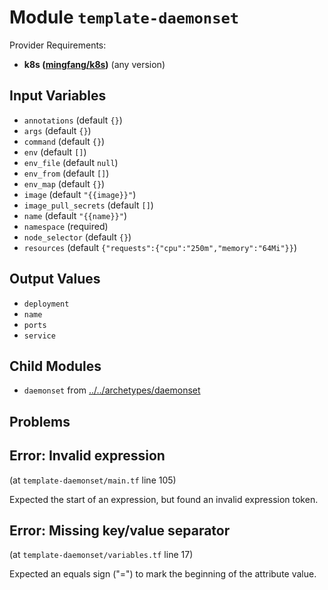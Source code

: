 
# Module `template-daemonset`

Provider Requirements:
* **k8s ([mingfang/k8s](https://registry.terraform.io/providers/mingfang/k8s/latest))** (any version)

## Input Variables
* `annotations` (default `{}`)
* `args` (default `{}`)
* `command` (default `{}`)
* `env` (default `[]`)
* `env_file` (default `null`)
* `env_from` (default `[]`)
* `env_map` (default `{}`)
* `image` (default `"{{image}}"`)
* `image_pull_secrets` (default `[]`)
* `name` (default `"{{name}}"`)
* `namespace` (required)
* `node_selector` (default `{}`)
* `resources` (default `{"requests":{"cpu":"250m","memory":"64Mi"}}`)

## Output Values
* `deployment`
* `name`
* `ports`
* `service`

## Child Modules
* `daemonset` from [../../archetypes/daemonset](../../archetypes/daemonset)

## Problems

## Error: Invalid expression

(at `template-daemonset/main.tf` line 105)

Expected the start of an expression, but found an invalid expression token.

## Error: Missing key/value separator

(at `template-daemonset/variables.tf` line 17)

Expected an equals sign ("=") to mark the beginning of the attribute value.

